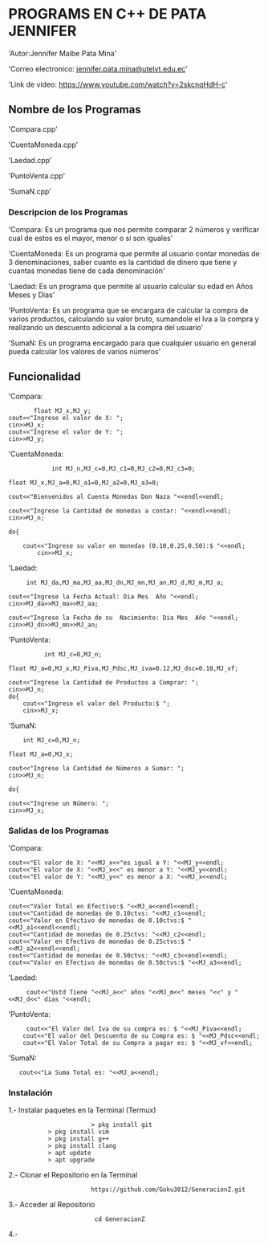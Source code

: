 #  PROGRAMS EN C++  DE PATA JENNIFER

'Autor:Jennifer Maibe Pata Mina'

'Correo electronico: jennifer.pata.mina@utelvt.edu.ec'

'Link de video:  https://www.youtube.com/watch?v=2skcnqHdH-c'

## Nombre de los Programas

'Compara.cpp'

'CuentaMoneda.cpp'

'Laedad.cpp'

'PuntoVenta.cpp'

'SumaN.cpp'

### Descripcion de los Programas

'Compara: Es un programa que nos permite comparar 2 números y verificar cual de estos es el mayor, menor o si son iguales'

'CuentaMoneda: Es un programa que permite al usuario contar monedas de 3 denominaciones, saber cuanto es la cantidad de dinero que tiene y cuantas monedas tiene de cada denominación'

'Laedad: Es un programa que permite al usuario calcular su edad en Años Meses y Dias'

'PuntoVenta:  Es un programa que se encargara de calcular la compra de varios productos, calculando su valor bruto, sumandole el Iva a la compra y realizando un descuento adicional a la compra del usuario'

'SumaN: Es un programa encargado para que cualquier usuario en general pueda calcular los valores de varios números'

## Funcionalidad

'Compara: 

           float MJ_x,MJ_y;
	cout<<"Ingrese el valor de X: ";
	cin>>MJ_x;
	cout<<"Ingrese el valor de Y: ";
	cin>>MJ_y;

'CuentaMoneda:

                int MJ_n,MJ_c=0,MJ_c1=0,MJ_c2=0,MJ_c3=0;

	float MJ_x,MJ_a=0,MJ_a1=0,MJ_a2=0,MJ_a3=0;
	
	cout<<"Bienvenidos al Cuenta Monedas Don Naza "<<endl<<endl;
	
	cout<<"Ingrese la Cantidad de monedas a contar: "<<endl<<endl;
	cin>>MJ_n;
	
	do{
	
		cout<<"Ingrese su valor en monedas (0.10,0.25,0.50):$ "<<endl;
	        cin>>MJ_x;

'Laedad:
 
         int MJ_da,MJ_ma,MJ_aa,MJ_dn,MJ_mn,MJ_an,MJ_d,MJ_m,MJ_a;
	
	cout<<"Ingrese la Fecha Actual: Dia Mes  Año "<<endl;
	cin>>MJ_da>>MJ_ma>>MJ_aa;

	cout<<"Ingrese la Fecha de su  Nacimiento: Dia Mes  Año "<<endl;
	cin>>MJ_dn>>MJ_mn>>MJ_an;

'PuntoVenta:

              int MJ_c=0,MJ_n;

	float MJ_a=0,MJ_x,MJ_Piva,MJ_Pdsc,MJ_iva=0.12,MJ_dsc=0.10,MJ_vf;

	cout<<"Ingrese la Cantidad de Productos a Comprar: ";
	cin>>MJ_n;
	do{
		cout<<"Ingrese el valor del Producto:$ ";
		cin>>MJ_x;

'SumaN:

        int MJ_c=0,MJ_n;

	float MJ_a=0,MJ_x;

	cout<<"Ingrese la Cantidad de Números a Sumar: ";
	cin>>MJ_n;

	do{

	cout<<"Ingrese un Número: ";
	cin>>MJ_x;

### Salidas de los Programas

'Compara:

	cout<<"El valor de X: "<<MJ_x<<"es igual a Y: "<<MJ_y<<endl;
	cout<<"El valor de X: "<<MJ_x<<" es menor a Y: "<<MJ_y<<endl;
	cout<<"El valor de Y: "<<MJ_y<<" es menor a X: "<<MJ_x<<endl;

'CuentaMoneda:

	cout<<"Valor Total en Efectivo:$ "<<MJ_a<<endl<<endl;
	cout<<"Cantidad de monedas de 0.10ctvs: "<<MJ_c1<<endl;
	cout<<"Valor en Efectivo de monedas de 0.10ctvs:$ "<<MJ_a1<<endl<<endl;
	cout<<"Cantidad de monedas de 0.25ctvs: "<<MJ_c2<<endl;
	cout<<"Valor en Efectivo de monedas de 0.25ctvs:$ "<<MJ_a2<<endl<<endl;
	cout<<"Cantidad de monedas de 0.50ctvs: "<<MJ_c3<<endl<<endl;
	cout<<"Valor en Efectivo de monedas de 0.50ctvs:$ "<<MJ_a3<<endl;

'Laedad:

         cout<<"Ustd Tiene "<<MJ_a<<" años "<<MJ_m<<" meses "<<" y "<<MJ_d<<" dias "<<endl;

'PuntoVenta:

         cout<<"El Valor del Iva de su compra es: $ "<<MJ_Piva<<endl; 
		cout<<"El valor del Descuento de su Compra es: $ "<<MJ_Pdsc<<endl;
		cout<<"El Valor Total de su Compra a pagar es: $ "<<MJ_vf<<endl;

'SumaN:

       cout<<"La Suma Total es: "<<MJ_a<<endl;


### Instalación

1.- Instalar paquetes en la Terminal (Termux)

                           > pkg install git
			   > pkg install vim
			   > pkg install g++
			   > pkg install clang
			   > apt update
			   > apt upgrade
			   
2.- Clonar el Repositorio en la Terminal

                           https://github.com/Goku3012/GeneracionZ.git
			   
3.- Acceder al Repositorio

                            cd GeneracionZ
			    
4.- 
